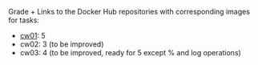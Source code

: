 Grade + Links to the Docker Hub repositories with corresponding images for tasks:
- [cw01](https://hub.docker.com/repository/docker/jqb26/cw01): 5
- cw02: 3 (to be improved)
- cw03: 4 (to be improved, ready for 5 except % and log operations)
